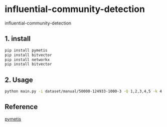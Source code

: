 # influential-community-detection

influential-community-detection

## 1. install

```bash
pip install pymetis
pip install bitvector
pip install networkx
pip install bitvector
```

## 2. Usage
```bash
python main.py -i dataset/manual/50000-124933-1000-3 -Q 1,2,3,4,5 -k 4 -r 2 -t 0.2 -L 5
```
## Reference

[pymetis](https://github.com/inducer/pymetis)